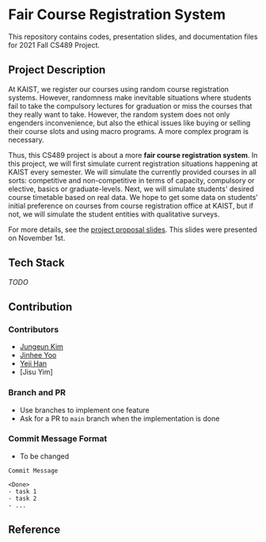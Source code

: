 # Fair Course Registration System
This repository contains codes, presentation slides, and documentation files for 2021 Fall CS489 Project.

## Project Description
At KAIST, we register our courses using random course registration systems. However, randomness make inevitable situations where  students fail to take the compulsory lectures for graduation or miss the courses that they really want to take. However, the random system does not only engenders inconvenience, but also the ethical issues like buying or selling their course slots and using macro programs. A more complex program is necessary.

Thus, this CS489 project is about a more **fair course registration system**. In this project, we will first simulate current registration situations happening at KAIST every semester. We will simulate the currently provided courses in all sorts: competitive and non-competitive in terms of capacity, compulsory or elective, basics or graduate-levels. Next, we will simulate students' desired course timetable based on real data. We hope to get some data on students’ initial preference on courses from course registration office at KAIST, but if not, we will simulate the student entities with qualitative surveys.

For more details, see the [project proposal slides](https://docs.google.com/presentation/d/1MvKQQvWTKKgcyD6869hr5r5vR4arvo9qF2p6UIif7Fk/edit?usp=sharing). This slides were presented on November 1st.

## Tech Stack
*TODO*

## Contribution
### Contributors
- [Jungeun Kim](https://github.com/jjungkang2)
- [Jinhee Yoo](https://github.com/jinhee-yoo)
- [Yeji Han](https://github.com/yj-han)
- [Jisu Yim]

### Branch and PR
- Use branches to implement one feature
- Ask for a PR to `main` branch when the implementation is done

### Commit Message Format
- To be changed
```
Commit Message

<Done>
- task 1
- task 2
- ...  
```

## Reference
